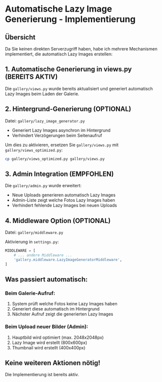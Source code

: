 # Automatische Lazy Image Generierung - Implementierung

## Übersicht
Da Sie keinen direkten Serverzugriff haben, habe ich mehrere Mechanismen implementiert, die automatisch Lazy Images erstellen:

## 1. **Automatische Generierung in views.py** (BEREITS AKTIV)
Die `gallery/views.py` wurde bereits aktualisiert und generiert automatisch Lazy Images beim Laden der Galerie.

## 2. **Hintergrund-Generierung** (OPTIONAL)
Datei: `gallery/lazy_image_generator.py`
- Generiert Lazy Images asynchron im Hintergrund
- Verhindert Verzögerungen beim Seitenaufruf

Um dies zu aktivieren, ersetzen Sie `gallery/views.py` mit `gallery/views_optimized.py`:
```bash
cp gallery/views_optimized.py gallery/views.py
```

## 3. **Admin Integration** (EMPFOHLEN)
Die `gallery/admin.py` wurde erweitert:
- Neue Uploads generieren automatisch Lazy Images
- Admin-Liste zeigt welche Fotos Lazy Images haben
- Verhindert fehlende Lazy Images bei neuen Uploads

## 4. **Middleware Option** (OPTIONAL)
Datei: `gallery/middleware.py`

Aktivierung in `settings.py`:
```python
MIDDLEWARE = [
    # ... andere Middleware ...
    'gallery.middleware.LazyImageGeneratorMiddleware',
]
```

## Was passiert automatisch:

### Beim Galerie-Aufruf:
1. System prüft welche Fotos keine Lazy Images haben
2. Generiert diese automatisch im Hintergrund
3. Nächster Aufruf zeigt die generierten Lazy Images

### Beim Upload neuer Bilder (Admin):
1. Hauptbild wird optimiert (max. 2048x2048px)
2. Lazy Image wird erstellt (800x600px)
3. Thumbnail wird erstellt (400x400px)

## Keine weiteren Aktionen nötig!
Die Implementierung ist bereits aktiv.